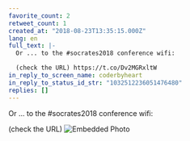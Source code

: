 ```yaml
---
favorite_count: 2
retweet_count: 1
created_at: "2018-08-23T13:35:15.000Z"
lang: en
full_text: |-
  Or ... to the #socrates2018 conference wifi:

  (check the URL) https://t.co/Dv2MGRxltW
in_reply_to_screen_name: coderbyheart
in_reply_to_status_id_str: "1032512236051476480"
replies: []
---
```


Or ... to the #socrates2018 conference wifi:

(check the URL)
![Embedded Photo](https://twitter-media-coderbyheart.s3.eu-north-1.amazonaws.com/1032622297314680832-DlScenGXcAEbB4b.jpg)
